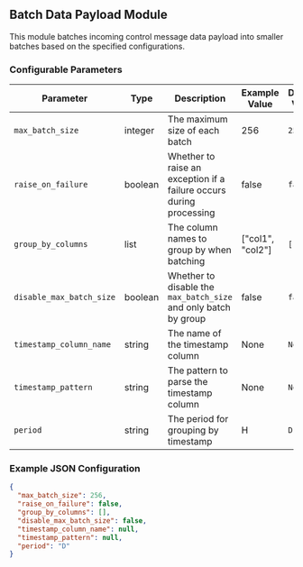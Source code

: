 <!--
SPDX-FileCopyrightText: Copyright (c) 2022-2024, NVIDIA CORPORATION & AFFILIATES. All rights reserved.
SPDX-License-Identifier: Apache-2.0

Licensed under the Apache License, Version 2.0 (the "License");
you may not use this file except in compliance with the License.
You may obtain a copy of the License at

http://www.apache.org/licenses/LICENSE-2.0

Unless required by applicable law or agreed to in writing, software
distributed under the License is distributed on an "AS IS" BASIS,
WITHOUT WARRANTIES OR CONDITIONS OF ANY KIND, either express or implied.
See the License for the specific language governing permissions and
limitations under the License.
-->

## Batch Data Payload Module

This module batches incoming control message data payload into smaller batches based on the specified configurations.

### Configurable Parameters

| Parameter                   | Type       | Description                       | Example Value                   | Default Value |
|-----------------------------|------------|-----------------------------------|---------------------------------|---------------|
| `max_batch_size`            | integer        | The maximum size of each batch    | 256                             | `256`        |
| `raise_on_failure`          | boolean       | Whether to raise an exception if a failure occurs during processing | false | `false` |
| `group_by_columns`          | list       | The column names to group by when batching | ["col1", "col2"]                     | `[]`            |
| `disable_max_batch_size`    | boolean       | Whether to disable the `max_batch_size` and only batch by group     | false         | `false`         |
| `timestamp_column_name`     | string        | The name of the timestamp column  | None                          | `None`          |
| `timestamp_pattern`         | string        | The pattern to parse the timestamp column | None                    | `None`          |
| `period`                    | string        | The period for grouping by timestamp | H                          | `D`           |


### Example JSON Configuration

```json
{
  "max_batch_size": 256,
  "raise_on_failure": false,
  "group_by_columns": [],
  "disable_max_batch_size": false,
  "timestamp_column_name": null,
  "timestamp_pattern": null,
  "period": "D"
}
```
